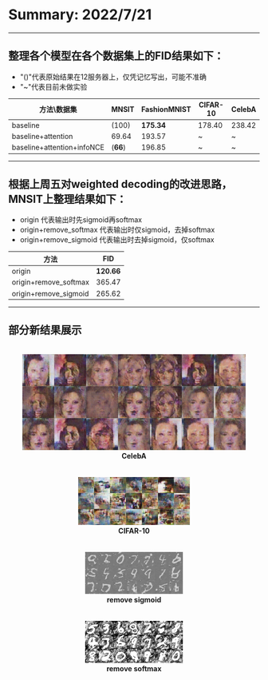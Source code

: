 # Summary: 2022/7/21
***
## 整理各个模型在各个数据集上的FID结果如下：
* "()"代表原始结果在12服务器上，仅凭记忆写出，可能不准确
* "~"代表目前未做实验

|方法\数据集|MNSIT|FashionMNIST|CIFAR-10|CelebA|
|----------|-----|-------------|--------|------|
|baseline|(100)|**175.34**|178.40|238.42|
|baseline+attention|69.64|193.57|~|~|
|baseline+attention+infoNCE|(**66**)|196.85|~|~|


***

## 根据上周五对weighted decoding的改进思路，MNSIT上整理结果如下：
* origin 代表输出时先sigmoid再softmax
* origin+remove_softmax 代表输出时仅sigmoid，去掉softmax
* origin+remove_sigmoid 代表输出时去掉sigmoid，仅softmax

|方法|FID|
|----|----|
|origin|**120.66**|
|origin+remove_softmax|365.47|
|origin+remove_sigmoid|265.62|

***

## 部分新结果展示
<br/>
<center>
    <img src = "./CelebA.png">
    <br>
    <b>CelebA</b>
    <br>
    <br>
    <br>
    <img src = "./CIFAR10.png">
    <br>
    <b>CIFAR-10</b>
    <br>
    <br>
    <br>
    <img src = "./remove_sigmoid.png">
    <br>
    <b>remove sigmoid</b>
    <br>
    <br>
    <br>
    <img src = "./remove_softmax.png">
    <br>
    <b>remove softmax</b></p>
</center>